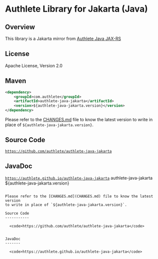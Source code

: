 Authlete Library for Jakarta (Java)
==================================

Overview
--------

This library is a Jakarta mirror from [Authlete Java JAX-RS](https://github.com/authlete/authlete-java-jaxrs)


License
-------

  Apache License, Version 2.0


Maven
-----

```xml
<dependency>
    <groupId>com.authlete</groupId>
    <artifactId>authlete-java-jakarta</artifactId>
    <version>${authlete-java-jakarta.version}</version>
</dependency>
```

Please refer to the [CHANGES.md](CHANGES.md) file to know the latest version
to write in place of `${authlete-java-jakarta.version}`.

Source Code
-----------

  <code>https://github.com/authlete/authlete-java-jakarta</code>


JavaDoc
-------

  <code>https://authlete.github.io/authlete-java-jakarta</code>
    <artifactId>authlete-java-jakarta</artifactId>
    <version>${authlete-java-jakarta.version}</version>
</dependency>
```

Please refer to the [CHANGES.md](CHANGES.md) file to know the latest version
to write in place of `${authlete-java-jakarta.version}`.

Source Code
-----------

  <code>https://github.com/authlete/authlete-java-jakarta</code>


JavaDoc
-------

  <code>https://authlete.github.io/authlete-java-jakarta</code>